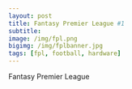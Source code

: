```yaml
---
layout: post
title: Fantasy Premier League #1
subtitle: 
image: /img/fpl.png
bigimg: /img/fplbanner.jpg
tags: [fpl, football, hardware]
---
```


Fantasy Premier League
